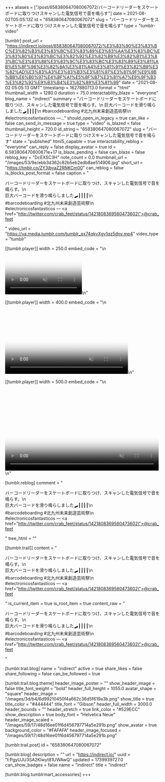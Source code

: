 +++
aliases = ["/post/658380647080067072/バーコードリーダーをスケートボードに取りつけスキャンした電気信号で音を鳴らす"]
date = 2021-08-02T05:05:13Z
id = "658380647080067072"
slug = "バーコードリーダーをスケートボードに取りつけスキャンした電気信号で音を鳴らす"
type = "tumblr-video"

[tumblr]
post_url = "https://indirect.io/post/658380647080067072/%E3%83%90%E3%83%BC%E3%82%B3%E3%83%BC%E3%83%89%E3%83%AA%E3%83%BC%E3%83%80%E3%83%BC%E3%82%92%E3%82%B9%E3%82%B1%E3%83%BC%E3%83%88%E3%83%9C%E3%83%BC%E3%83%89%E3%81%AB%E5%8F%96%E3%82%8A%E3%81%A4%E3%81%91%E3%82%B9%E3%82%AD%E3%83%A3%E3%83%B3%E3%81%97%E3%81%9F%E9%9B%BB%E6%B0%97%E4%BF%A1%E5%8F%B7%E3%81%A7%E9%9F%B3%E3%82%92%E9%B3%B4%E3%82%89%E3%81%99"
date = "2021-08-02 05:05:13 GMT"
timestamp = 1627880713.0
format = "html"
thumbnail_width = 1280.0
duration = 75.0
interactability_blaze = "everyone"
blog_name = "indirect"
summary = "バーコードリーダーをスケートボードに取りつけ、スキャンした電気信号で音を鳴らす。\n 巨大バーコードを滑り鳴らしました🛹┃┃┃┃\n #barcodeboarding #北九州未来創造芸術祭\n #electronicosfantasticos —..."
should_open_in_legacy = true
can_like = false
can_send_in_message = true
type = "video"
is_blazed = false
thumbnail_height = 720.0
id_string = "658380647080067072"
slug = "バーコードリーダーをスケートボードに取りつけスキャンした電気信号で音を鳴らす"
state = "published"
html5_capable = true
interactability_reblog = "everyone"
can_reply = false
display_avatar = true
id = 6.583806470800671e+17
is_blaze_pending = false
can_blaze = false
reblog_key = "DcEXSC3H"
note_count = 0.0
thumbnail_url = "/images/53/9e/ebb3d362c82b5eb2edb8ae514906.jpg"
short_url = "https://tmblr.co/ZY3jbyaZ2RNKCm00"
can_reblog = false
is_blocks_post_format = false
caption = "<p>バーコードリーダーをスケートボードに取りつけ、スキャンした電気信号で音を鳴らす。\n<br/>巨大バーコードを滑り鳴らしました🛹┃┃┃┃\n<br/>#barcodeboarding #北九州未来創造芸術祭\n<br/>#electronicosfantasticos — <a href=\"http://twitter.com/crab_feet/status/1421808369560473602\">@crab_feet</a></p>"
video_url = "https://va.media.tumblr.com/tumblr_qx74qkyXgy1qz5dnv.mp4"
video_type = "tumblr"

[[tumblr.player]]
width = 250.0
embed_code = "\n<video  id='embed-67b57592be98f612476846' class='crt-video crt-skin-default' width='250' height='141' poster='/images/f1/9f/20865ff3a0f4a834d4f584384a9d.jpg' preload='none' muted data-crt-video data-crt-options='{\"autoheight\":null,\"duration\":75,\"hdUrl\":\"https://va.media.tumblr.com/tumblr_qx74qkyXgy1qz5dnv.mp4\",\"filmstrip\":{\"url\":\"/images/b4/34/1ece4fd71427b82a860f5121bcb4.jpg\",\"width\":\"200\",\"height\":\"112\"}}' crossOrigin='anonymous' controls>\n    <source src=\"https://va.media.tumblr.com/tumblr_qx74qkyXgy1qz5dnv_480.mp4\" type=\"video/mp4\">\n</video>\n"

[[tumblr.player]]
width = 400.0
embed_code = "\n<video  id='embed-67b57592be98f612476846' class='crt-video crt-skin-default' width='400' height='225' poster='/images/f1/9f/20865ff3a0f4a834d4f584384a9d.jpg' preload='none' muted data-crt-video data-crt-options='{\"autoheight\":null,\"duration\":75,\"hdUrl\":\"https://va.media.tumblr.com/tumblr_qx74qkyXgy1qz5dnv.mp4\",\"filmstrip\":{\"url\":\"/images/b4/34/1ece4fd71427b82a860f5121bcb4.jpg\",\"width\":\"200\",\"height\":\"112\"}}' crossOrigin='anonymous' controls>\n    <source src=\"https://va.media.tumblr.com/tumblr_qx74qkyXgy1qz5dnv_480.mp4\" type=\"video/mp4\">\n</video>\n"

[[tumblr.player]]
width = 500.0
embed_code = "\n<video  id='embed-67b57592be98f612476846' class='crt-video crt-skin-default' width='500' height='281' poster='/images/f1/9f/20865ff3a0f4a834d4f584384a9d.jpg' preload='none' muted data-crt-video data-crt-options='{\"autoheight\":null,\"duration\":75,\"hdUrl\":\"https://va.media.tumblr.com/tumblr_qx74qkyXgy1qz5dnv.mp4\",\"filmstrip\":{\"url\":\"/images/b4/34/1ece4fd71427b82a860f5121bcb4.jpg\",\"width\":\"200\",\"height\":\"112\"}}' crossOrigin='anonymous' controls>\n    <source src=\"https://va.media.tumblr.com/tumblr_qx74qkyXgy1qz5dnv_480.mp4\" type=\"video/mp4\">\n</video>\n"

[tumblr.reblog]
comment = "<p>バーコードリーダーをスケートボードに取りつけ、スキャンした電気信号で音を鳴らす。\n<br>巨大バーコードを滑り鳴らしました🛹┃┃┃┃\n<br>#barcodeboarding #北九州未来創造芸術祭\n<br>#electronicosfantasticos — <a href=\"http://twitter.com/crab_feet/status/1421808369560473602\">@crab_feet</a></p>"
tree_html = ""

[[tumblr.trail]]
content = "<p>&#12496;&#12540;&#12467;&#12540;&#12489;&#12522;&#12540;&#12480;&#12540;&#12434;&#12473;&#12465;&#12540;&#12488;&#12508;&#12540;&#12489;&#12395;&#21462;&#12426;&#12388;&#12369;&#12289;&#12473;&#12461;&#12515;&#12531;&#12375;&#12383;&#38651;&#27671;&#20449;&#21495;&#12391;&#38899;&#12434;&#40180;&#12425;&#12377;&#12290;\n<br />&#24040;&#22823;&#12496;&#12540;&#12467;&#12540;&#12489;&#12434;&#28369;&#12426;&#40180;&#12425;&#12375;&#12414;&#12375;&#12383;&#128761;&#9475;&#9475;&#9475;&#9475;\n<br />#barcodeboarding #&#21271;&#20061;&#24030;&#26410;&#26469;&#21109;&#36896;&#33464;&#34899;&#31085;\n<br />#electronicosfantasticos &mdash; <a href=\"http://twitter.com/crab_feet/status/1421808369560473602\">@crab_feet</a></p>"
is_current_item = true
is_root_item = true
content_raw = "<p>バーコードリーダーをスケートボードに取りつけ、スキャンした電気信号で音を鳴らす。\n<br>巨大バーコードを滑り鳴らしました🛹┃┃┃┃\n<br>#barcodeboarding #北九州未来創造芸術祭\n<br>#electronicosfantasticos — <a href=\"http://twitter.com/crab_feet/status/1421808369560473602\">@crab_feet</a></p>"

[tumblr.trail.blog]
name = "indirect"
active = true
share_likes = false
share_following = false
can_be_followed = true

[tumblr.trail.blog.theme]
header_image_poster = ""
show_header_image = false
title_font_weight = "bold"
header_full_height = 1055.0
avatar_shape = "square"
header_image = "/images/3d/b4/6d99210450f4a662c36d5f619a3b.png"
show_title = true
title_color = "#444444"
title_font = "Gibson"
header_full_width = 3000.0
header_bounds = ""
header_stretch = true
link_color = "#529ECC"
show_description = true
body_font = "Helvetica Neue"
header_image_scaled = "/images/59/17/48d16ee01f6d456797714a5e291b.png"
show_avatar = true
background_color = "#FAFAFA"
header_image_focused = "/images/59/17/48d16ee01f6d456797714a5e291b.png"

[tumblr.trail.post]
id = "658380647080067072"

[tumblr.blog]
description = ""
url = "https://indirect.io/"
uuid = "t:PgyUJU3SA2Klwyt81UWAwQ"
updated = 1739939727.0
can_show_badges = false
name = "indirect"
title = "indirect"

[tumblr.blog.tumblrmart_accessories]
+++
